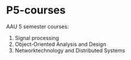 # P5-courses
AAU 5 semester courses:

1. Signal processing
2. Object-Oriented Analysis and Design
3. Networktechnology and Distributed Systems
